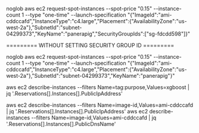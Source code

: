 
noglob aws ec2 request-spot-instances --spot-price "0.15" --instance-count 1 --type "one-time" --launch-specification "{\"ImageId\":\"ami-cddccafd\",\"InstanceType\":\"c4.large\",\"Placement\":{\"AvailabilityZone\":\"us-west-2a\"},\"SubnetId\":\"subnet-04299373\",\"KeyName\":\"panerapig\",\"SecurityGroupIds\":[\"sg-fdcdd598\"]}"


=========   WITHOUT SETTING SECURITY GROUP ID   =========

noglob aws ec2 request-spot-instances --spot-price "0.15" --instance-count 1 --type "one-time" --launch-specification "{\"ImageId\":\"ami-cddccafd\",\"InstanceType\":\"c4.large\",\"Placement\":{\"AvailabilityZone\":\"us-west-2a\"},\"SubnetId\":\"subnet-04299373\",\"KeyName\":\"panerapig\"}"



aws ec2 describe-instances --filters Name=tag:purpose,Values=xgboost | jq '.Reservations[].Instances[].PublicIpAddress'

aws ec2 describe-instances --filters  Name=image-id,Values=ami-cddccafd | jq '.Reservations[].Instances[].PublicIpAddress'
aws ec2 describe-instances --filters  Name=image-id,Values=ami-cddccafd | jq '.Reservations[].Instances[].PublicDnsName'
